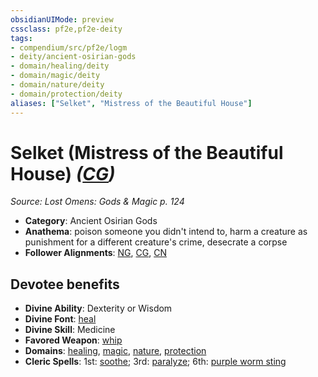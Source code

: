 ```yaml
---
obsidianUIMode: preview
cssclass: pf2e,pf2e-deity
tags:
- compendium/src/pf2e/logm
- deity/ancient-osirian-gods
- domain/healing/deity
- domain/magic/deity
- domain/nature/deity
- domain/protection/deity
aliases: ["Selket", "Mistress of the Beautiful House"]
---
```

# Selket (Mistress of the Beautiful House) *([CG](../../../Rules/traits/chaotic-good-b1.md))*  
*Source: Lost Omens: Gods & Magic p. 124*  

- **Category**: Ancient Osirian Gods
- **Anathema**: poison someone you didn't intend to, harm a creature as punishment for a different creature's crime, desecrate a corpse
- **Follower Alignments**: [NG](../../../Rules/traits/neutral-good-b1.md), [CG](../../../Rules/traits/chaotic-good-b1.md), [CN](../../../Rules/traits/chaotic-neutral-b1.md)

## Devotee benefits

- **Divine Ability**: Dexterity or Wisdom
- **Divine Font**: [heal](../../spells/heal.md)
- **Divine Skill**: Medicine
- **Favored Weapon**: [whip](../../equipment/items/whip.md)
- **Domains**: [healing](../domains.md#Healing), [magic](../domains.md#Magic), [nature](../domains.md#Nature), [protection](../domains.md#Protection)
- **Cleric Spells**: 1st: [soothe](../../spells/soothe.md); 3rd: [paralyze](../../spells/paralyze.md); 6th: [purple worm sting](../../spells/purple-worm-sting.md)